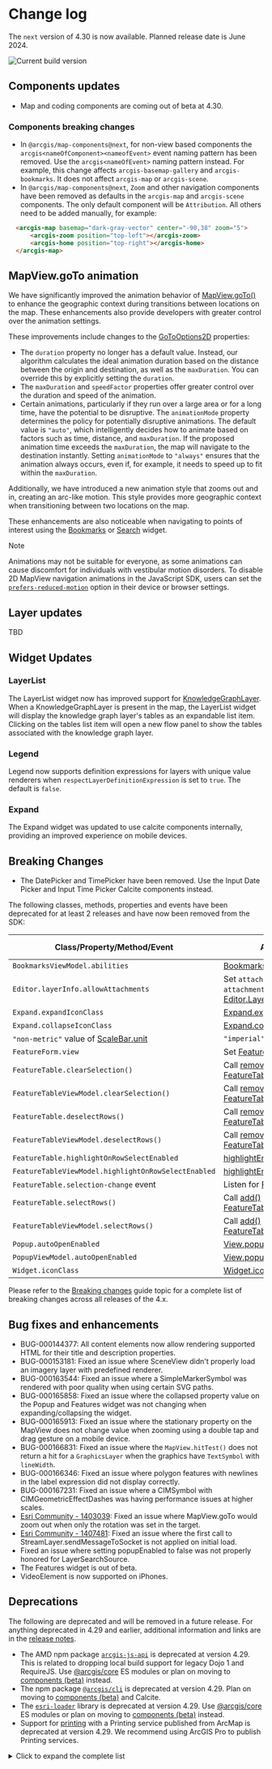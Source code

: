 # Change log

The `next` version of 4.30 is now available. Planned release date is June 2024.

![Current build version](https://img.shields.io/npm/v/@arcgis/core/next?label=Current%20build)

## Components updates

- Map and coding components are coming out of beta at 4.30.

### Components breaking changes

- In `@arcgis/map-components@next`, for non-view based components the `arcgis<nameOfComponent><nameofEvent>` event naming pattern has been removed. Use the `arcgis<nameOfEvent>` naming pattern instead. For example, this change affects `arcgis-basemap-gallery` and `arcgis-bookmarks`. It does not affect `arcgis-map` or `arcgis-scene`. 
- In `@arcgis/map-components@next`, `Zoom` and other navigation components have been removed as defaults in the `arcgis-map` and `arcgis-scene` components. The only default component will be `Attribution`. All others need to be added manually, for example:

```html
  <arcgis-map basemap="dark-gray-vector" center="-90,38" zoom="5">
      <arcgis-zoom position="top-left"></arcgis-zoom>
      <arcgis-home position="top-right"></arcgis-home>
  </arcgis-map>
```

## MapView.goTo animation

We have significantly improved the animation behavior of [MapView.goTo()](https://developers.arcgis.com/javascript/latest/api-reference/esri-views-MapView.html#goTo) to enhance the geographic context during transitions between locations on the map. These enhancements also provide developers with greater control over the animation settings.

These improvements include changes to the [GoToOptions2D](https://developers.arcgis.com/javascript/latest/api-reference/esri-views-MapView.html#GoToOptions2D) properties:
- The `duration` property no longer has a default value. Instead, our algorithm calculates the ideal animation duration based on the distance between the origin and destination, as well as the `maxDuration`. You can override this by explicitly setting the `duration`.
- The `maxDuration` and `speedFactor` properties offer greater control over the duration and speed of the animation.
- Certain animations, particularly if they run over a large area or for a long time, have the potential to be disruptive. The `animationMode` property determines the policy for potentially disruptive animations. The default value is `"auto"`, which intelligently decides how to animate based on factors such as time, distance, and `maxDuration`. If the proposed animation time exceeds the `maxDuration`, the map will navigate to the destination instantly. Setting `animationMode` to `"always"` ensures that the animation always occurs, even if, for example, it needs to speed up to fit within the `maxDuration`.

Additionally, we have introduced a new animation style that zooms out and in, creating an arc-like motion. This style provides more geographic context when transitioning between two locations on the map.

These enhancements are also noticeable when navigating to points of interest using the [Bookmarks](https://developers.arcgis.com/javascript/latest/api-reference/esri-widgets-Bookmarks.html) or [Search](https://developers.arcgis.com/javascript/latest/api-reference/esri-widgets-Search.html) widget.

> [!NOTE]
> Animations may not be suitable for everyone, as some animations can cause discomfort for individuals with vestibular motion disorders. To disable 2D MapView navigation animations in the JavaScript SDK, users can set the [`prefers-reduced-motion`](https://developer.mozilla.org/en-US/docs/Web/CSS/@media/prefers-reduced-motion) option in their device or browser settings.



## Layer updates

TBD

## Widget Updates

### LayerList

The LayerList widget now has improved support for [KnowledgeGraphLayer](https://developers.arcgis.com/javascript/latest/api-reference/esri-layers-KnowledgeGraphLayer.html). When a KnowledgeGraphLayer is present in the map, the LayerList widget will display the knowledge graph layer's tables as an expandable list item. Clicking on the tables list item will open a new flow panel to show the tables associated with the knowledge graph layer.

### Legend

Legend now supports definition expressions for layers with unique value renderers when `respectLayerDefinitionExpression` is set to `true`. The default is `false`.

### Expand

The Expand widget was updated to use calcite components internally, providing an improved experience on mobile devices.

## Breaking Changes

- The DatePicker and TimePicker have been removed. Use the Input Date Picker and Input Time Picker Calcite components instead.

The following classes, methods, properties and events have been deprecated for at least 2 releases and have now been removed from the SDK:

| Class/Property/Method/Event | Alternate option | Version deprecated |
|-----------------------------|------------------|--------------------|
| `BookmarksViewModel.abilities`         | [BookmarksViewModel.capabilities](https://developers.arcgis.com/javascript/latest/api-reference/esri-widgets-Bookmarks-BookmarksViewModel.html#capabilities) | 4.27 |
| `Editor.layerInfo.allowAttachments` | Set `attachmentsOnUpdateEnabled` or `attachmentsOnCreateEnabled` on [Editor.LayerInfo](/api-reference/esri-widgets-Editor.html#LayerInfo) | 4.26 |
| `Expand.expandIconClass`               | [Expand.expandIcon](https://developers.arcgis.com/javascript/latest/api-reference/esri-widgets-Expand.html#expandIcon)    | 4.27 | 
| `Expand.collapseIconClass`               | [Expand.collapseIcon](https://developers.arcgis.com/javascript/latest/api-reference/esri-widgets-Expand.html#collapseIcon) | 4.27 |
| `"non-metric"` value of [ScaleBar.unit](https://developers.arcgis.com/javascript/latest/api-reference/esri-widgets-ScaleBar.html#unit) |`"imperial"`               | 4.27 |
| `FeatureForm.view` | Set [FeatureForm.map](/api-reference/esri-widgets-FeatureForm.html#map) instead | 4.27 |
| `FeatureTable.clearSelection()`  |  Call [removeAll()](/api-reference/esri-core-Collection.html#removeAll) on [FeatureTable.highlightIds](/api-reference/esri-widgets-FeatureTable.html#highlightIds)  | 4.25  |
| `FeatureTableViewModel.clearSelection()`  |  Call [removeAll()](/api-reference/esri-core-Collection.html#removeAll) on [FeatureTableViewModel.highlightIds](/api-reference/esri-widgets-FeatureTable-FeatureTableViewModel.html#highlightIds)   | 4.25  |
| `FeatureTable.deselectRows()`  |  Call [remove()](/api-reference/esri-core-Collection.html#remove) or [removeMany()](/api-reference/esri-core-Collection.html#removeMany) on [FeatureTable.highlightIds](/api-reference/esri-widgets-FeatureTable.html#highlightIds)  |  4.25  |
| `FeatureTableViewModel.deselectRows()`  |  Call [remove()](/api-reference/esri-core-Collection.html#remove) or [removeMany()](/api-reference/esri-core-Collection.html#removeMany) on [FeatureTableViewModel.highlightIds](/api-reference/esri-widgets-FeatureTable-FeatureTableViewModel.html#highlightIds)  |  4.25  |
| `FeatureTable.highlightOnRowSelectEnabled`  |  [highlightEnabled](api-reference/esri-widgets-FeatureTable.html#highlightEnabled)  |  4.25  |
| `FeatureTableViewModel.highlightOnRowSelectEnabled`  |  [highlightEnabled](api-reference/esri-widgets-FeatureTable-FeatureTableViewModel.html#highlightEnabled) |  4.25  |
| `FeatureTable.selection-change` event | Listen for [FeatureTable.highlightIds](api-reference/esri-widgets-FeatureTable.html#highlightIds) | 4.25 |
| `FeatureTable.selectRows()` | Call [add()](/api-reference/esri-core-Collection.html#add) or [addMany()](/api-reference/esri-core-Collection.html#addMany) on [FeatureTable.highlightIds](/api-reference/esri-widgets-FeatureTable.html#highlightIds) | 4.25 |
| `FeatureTableViewModel.selectRows()` | Call [add()](/api-reference/esri-core-Collection.html#add) or [addMany()](/api-reference/esri-core-Collection.html#addMany) on [FeatureTableViewModel.highlightIds](/api-reference/esri-widgets-FeatureTable/FeatureTableViewModel.html#highlightIds) | 4.25 |
| `Popup.autoOpenEnabled`                | [View.popupEnabled](https://developers.arcgis.com/javascript/latest/api-reference/esri-views-View.html#popupEnabled)    | 4.27 |
| `PopupViewModel.autoOpenEnabled`       | [View.popupEnabled](https://developers.arcgis.com/javascript/latest/api-reference/esri-views-View.html#popupEnabled)    | 4.27 |
| `Widget.iconClass`                     | [Widget.icon](https://developers.arcgis.com/javascript/latest/api-reference/esri-widgets-Widget.html#icon)                | 4.27 | 

Please refer to the [Breaking changes](https://developers.arcgis.com/javascript/latest/breaking-changes/) guide topic for a complete list of breaking changes across all releases of the 4.x.

## Bug fixes and enhancements

- BUG-000144377: All content elements now allow rendering supported HTML for their title and description properties.
- BUG-000153181: Fixed an issue where SceneView didn't properly load an imagery layer with predefined renderer.
- BUG-000163544: Fixed an issue where a SimpleMarkerSymbol was rendered with poor quality when using certain SVG paths.
- BUG-000165858: Fixed an issue where the collapsed property value on the Popup and Features widget was not changing when expanding/collapsing the widget.
- BUG-000165913: Fixed an issue where the stationary property on the MapView does not change value when zooming using a double tap and drag gesture on a mobile device.
- BUG-000166831: Fixed an issue where the `MapView.hitTest()` does not return a hit for a `GraphicsLayer` when the graphics have `TextSymbol` with `lineWidth`.
- BUG-000166346: Fixed an issue where polygon features with newlines in the label expression did not display correctly.
- BUG-000167231: Fixed an issue where a CIMSymbol with CIMGeometricEffectDashes was having performance issues at higher scales.
- [Esri Community - 1403039](https://community.esri.com/t5/arcgis-javascript-maps-sdk-questions/4-29-breaking-change-mapview-goto-w-rotation/m-p/1403039): Fixed an issue where MapView.goTo would zoom out when only the rotation was set in the target.
- [Esri Community - 1407481](https://community.esri.com/t5/arcgis-javascript-maps-sdk-questions/first-calls-to-sendmessagetoclient-not-used/m-p/1407481): Fixed an issue where the first call to StreamLayer.sendMessageToSocket is not applied on initial load.
- Fixed an issue where setting popupEnabled to false was not properly honored for LayerSearchSource.
- The Features widget is out of beta.
- VideoElement is now supported on iPhones.

## Deprecations

The following are deprecated and will be removed in a future release. For anything deprecated in 4.29 and earlier, additional information and links are in the [release notes](https://developers.arcgis.com/javascript/latest/release-notes/#deprecated-classes-properties-methods-events).

- The AMD npm package [`arcgis-js-api`](https://www.npmjs.com/package/arcgis-js-api) is deprecated at version 4.29. This is related to dropping local build support for legacy Dojo 1 and RequireJS. Use [@arcgis/core](https://developers.arcgis.com/javascript/latest/es-modules/) ES modules or plan on moving to [components (beta)](https://developers.arcgis.com/javascript/latest/components/) instead.
- The npm package [`@arcgis/cli`](https://www.npmjs.com/package/@arcgis/cli) is deprecated at version 4.29. Plan on moving to [components (beta)](https://developers.arcgis.com/javascript/latest/components/) and Calcite.
- The [`esri-loader`](https://github.com/Esri/esri-loader/blob/master/README.md) library is deprecated at version 4.29. Use [@arcgis/core](https://developers.arcgis.com/javascript/latest/es-modules/) ES modules or plan on moving to [components (beta)](https://developers.arcgis.com/javascript/latest/components/) instead.
- Support for [printing](/api-reference/esri-rest-print.html) with a Printing service published from ArcMap is deprecated at version 4.29. We recommend using ArcGIS Pro to publish Printing services.

<details>
  <summary>Click to expand the complete list</summary>

- Accessor.get deprecated since version 4.28. Use optional chaining
- AreaMeasurement2DViewModel.geodesicDistanceThreshold deprecated since version 4.29.
- BasemapLayerList.editingEnabled deprecated since 4.29. Use selectionMode, visibleElements.editTitleButton, and dragEnabled instead.
- BasemapLayerList.multipleSelectionEnabled deprecated since 4.29. Use selectionMode instead.
- Bookmarks.editingEnabled deprecated since 4.29. Use visibleElements.editBookmarkButton, visibleElements.addBookmarkButton, and dragEnabled instead.
- DistanceMeasurement2DViewModel.geodesicDistanceThreshold deprecated since version 4.29.
- Editor.allowedWorkflows deprecated since version 4.29. Use Editor.visibleElements instead.
- EditorViewModel.allowedWorkflows deprecated since version 4.29. Use Editor.visibleElements instead.
- EditorViewModel.editableItems deprecated
- ElevationProfile.geodesicDistanceThreshold deprecated since version 4.29.
- ElevationProfileViewModel.geodesicDistanceThreshold deprecated since version 4.29.
- ExternalRenderer.ExternalRenderer deprecated since 4.29. Use new RenderNode instead.
- externalRenderers.add deprecated since 4.29. Use new RenderNode instead.
- externalRenderers.fromRenderCoordinates deprecated since 4.29. Use webgl.fromRenderCoordinates instead.
- externalRenderers.getRenderCamera deprecated since 4.29. Use new RenderNode.camera instead.
- externalRenderers.remove deprecated since 4.29. Use new RenderNode instead.
- externalRenderers.renderCoordinateTransformAt deprecated since 4.29. Use webgl.renderCoordinateTransformAt instead.
- externalRenderers.requestRender deprecated since 4.29. Use new RenderNode.requestRender() instead.
- externalRenderers.toRenderCoordinates deprecated since 4.29. Use webgl.toRenderCoordinates instead.
- externalRenderers deprecated since 4.29. Use the new RenderNode instead.
- FeatureForm.view deprecated since 4.27. Use map instead.
- FeatureTable.clearSelection deprecated since version 4.25. Use highlightIds.removeAll() instead.
- FeatureTable.deselectRows deprecated since 4.25. Use highlightIds.remove() instead.
- FeatureTable.highlightOnRowSelectEnabled deprecated since version 4.25. Use highlightEnabled instead.
- FeatureTable.selection-change deprecated since version 4.25. Listen for changes on highlightIds instead.
- FeatureTable.selectRows deprecated since 4.25. Use highlightIds.add() instead.
- FeatureTableViewModel.clearSelection deprecated since version 4.25. Use highlightIds.removeAll() instead.
- FeatureTableViewModel.highlightOnRowSelectEnabled deprecated since version 4.25. Use highlightEnabled instead.
- FeatureTableViewModel.selectRows deprecated since 4.25. Use highlightIds.add() instead.
- GroupInput.state deprecated since version 4.28. Instead use open.
- HandleOwner deprecated since version 4.28. Use addHandles() and removeHandles() from Accessor instead.
- ImageHistogramParameters.renderingRule deprecated since version 4.27. Use rasterFunction instead.
- ImageIdentifyParameters.renderingRule deprecated since version 4.27. Use rasterFunctions instead.
- ImageIdentifyParameters.renderingRules deprecated since version 4.27. Use rasterFunctions instead.
- ImageryLayer.renderingRule deprecated since 4.27. Use rasterFunction instead.
- ImageryTileLayer.rasterInfo deprecated since 4.29. Use serviceRasterInfo instead.
- LayerList.multipleSelectionEnabled deprecated since 4.29. Use selectionMode instead.
- LayerList.selectionEnabled deprecated since 4.29. Use selectionMode and dragEnabled instead.
- Lighting.clone deprecated since version 4.24
- Lighting deprecated since version 4.24. Use SunLighting instead.
- Locate.rotationEnabled deprecated since 4.29. Use Track widget instead
- Mesh.createFromFiles deprecated Use convertMesh instead.
- MosaicRule.itemRenderingRule deprecated since version 4.27. Use itemRasterFunction instead.
- Popup.collapseEnabled deprecated since 4.29. Use PopupVisibleElements.collapseButton instead.
- Popup.spinnerEnabled deprecated since 4.29. Use PopupVisibleElements.spinner instead.
- RenderContext.RenderContext deprecated since 4.29. Use new RenderNode instead.
- RenderContextCallback.RenderContextCallback deprecated since 4.29. Use new RenderNode.render instead.
- Subclassing and extending esri/widgets/Widget when building custom widgets is deprecated at 4.27. Use the JavaScript framework of your choice to create an HTMLElement and use View.ui to add it to the MapView or SceneView.
- SunLighting.ambientOcclusionEnabled deprecated since version 4.27. Ambient occlusion is automatically shown and this property has no effect.
- SunLighting.waterReflectionEnabled deprecated since version 4.27. Reflections are automatically shown and this property has no effect.
- TableList.multipleSelectionEnabled deprecated since 4.29. Use selectionMode instead.
- TableList.selectionEnabled deprecated since 4.29. Use selectionMode and dragEnabled instead.
- TimeSlider.getPropertiesFromWebMap deprecated since 4.29. Use getTimeSliderSettingsFromWebMap instead.
- The addBookmark property within Bookmarks.visibleElements is deprecated at 4.29. Use visibleElements.addBookmarkButton instead.
- The allowAttachments property within Editor.layerInfos is deprecated at 4.25. Use either attachmentsOnCreateEnabled or attachmentsOnUpdateEnabled instead.
- The "connectivity" possible value for QueryAssociationsParameters.types is deprecated at 4.29. Please use "junction-junction-connectivity" instead.
- TimeSliderViewModel.getPropertiesFromWebMap deprecated since 4.29. Use getTimeSliderSettingsFromWebMap instead.
- ValidateNetworkTopologyResult.dirtyAreaCount deprecated since version 4.28. Dirty area count was implemented in the original version of utility network, but as of schema version 4 of the utility network, this is no longer supported.
- VirtualLighting.ambientOcclusionEnabled deprecated since version 4.27. Ambient occlusion is automatically shown and this property has no effect.
- VirtualLighting.waterReflectionEnabled deprecated since version 4.27. Reflections are automatically shown and this property has no effect.
- VoxelVariable deprecated since 4.25. Use VoxelVariable instead.
- VoxelVolumeStyle deprecated since 4.25. Use VoxelVolumeStyle instead.
- WCSLayer.rasterInfo deprecated since 4.29. Use serviceRasterInfo instead.
- Widget.own deprecated since 4.28 Use addHandles() instead.

</details>
